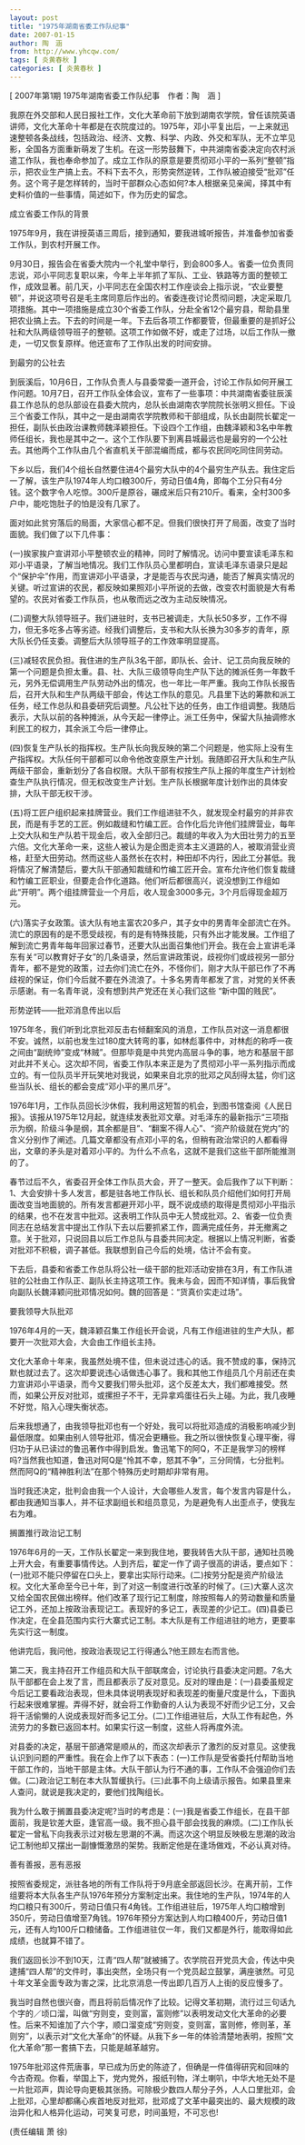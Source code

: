 ```yaml
---
layout: post
title: "1975年湖南省委工作队纪事"
date: 2007-01-15
author: 陶　涵
from: http://www.yhcqw.com/
tags: [ 炎黄春秋 ]
categories: [ 炎黄春秋 ]
---
```



[ 2007年第1期 1975年湖南省委工作队纪事　作者：陶　涵 ]


我原在外交部和人民日报社工作，文化大革命前下放到湖南农学院，曾任该院英语讲师，文化大革命十年都是在农院度过的。1975年，邓小平复出后，一上来就迅速整顿各条战线，包括政治、经济、文教、科学、内政、外交和军队，无不立竿见影，全国各方面重新萌发了生机。在这一形势鼓舞下，中共湖南省委决定向农村派遣工作队，我也奉命参加了。成立工作队的原意是要贯彻邓小平的一系列“整顿”指示，把农业生产搞上去。不料下去不久，形势突然逆转，工作队被迫接受“批邓”任务。这个弯子是怎样转的，当时干部群众心态如何?本人根据亲见亲闻，择其中有史料价值的一些事情，简述如下，作为历史的留念。

成立省委工作队的背景

1975年9月，我在讲授英语三周后，接到通知，要我进城听报告，并准备参加省委工作队，到农村开展工作。


9月30日，报告会在省委大院内一个礼堂中举行，到会800多人。省委一位负责同志说，邓小平同志复职以来，今年上半年抓了军队、工业、铁路等方面的整顿工作，成效显著。前几天，小平同志在全国农村工作座谈会上指示说，“农业要整顿”，并说这项号召是毛主席同意后作出的。省委连夜讨论贯彻问题，决定采取几项措施。其中一项措施是成立30个省委工作队，分赴全省12个最穷县，帮助县里把农业搞上去。下去的时间是一年。下去后各项工作都要管，但最重要的是抓好公社和大队两级领导班子的整顿。这项工作如做不好，或走了过场，以后工作队一撤走，一切又恢复原样。他还宣布了工作队出发的时间安排。

到最穷的公社去


到辰溪后，10月6日，工作队负责人与县委常委一道开会，讨论工作队如何开展工作问题。10月7日，召开工作队全体会议，宣布了一些事项：中共湖南省委驻辰溪县工作总队的总队部设在县委大院内，总队长由湖南农学院院长张明义担任。下设三个省委工作队，其中之一是由湖南农学院教师和干部组成，队长由副院长翟定一担任，副队长由政治课教师魏泽颖担任。下设四个工作组，由魏泽颖和3名中年教师任组长，我也是其中之一。这个工作队要下到离县城最远也是最穷的一个公社去。其他两个工作队由几个省直机关干部混编而成，都与农民同吃同住同劳动。


下乡以后，我们4个组长自然要住进4个最穷大队中的4个最穷生产队去。我住定后一了解，该生产队1974年人均口粮300斤，劳动日值4角，即每个工分只有4分钱。这个数字令人吃惊。300斤是原谷，碾成米后只有210斤。看来，全村300多户中，能吃饱肚子的怕是没有几家了。

面对如此贫穷落后的局面，大家信心都不足。但我们很快打开了局面，改变了当时面貌。我们做了以下几件事：


(一)挨家挨户宣讲邓小平整顿农业的精神，同时了解情况。访问中要宣读毛泽东和邓小平语录，了解当地情况。我们工作队员心里都明白，宣读毛泽东语录只是起个“保护伞”作用，而宣讲邓小平语录，才是能否与农民沟通，能否了解真实情况的关键。听过宣讲的农民，都反映如果照邓小平所说的去做，改变农村面貌是大有希望的。农民对省委工作队员，也从敬而远之改为主动反映情况。


(二)调整大队领导班子。我们进驻时，支书已被调走，大队长50多岁，工作不得力，但无多吃多占等劣迹。经我们调整后，支书和大队长换为30多岁的青年，原大队长仍任支委。调整后大队领导班子的工作效率明显提高。


(三)减轻农民负担。我住进的生产队3名干部，即队长、会计、记工员向我反映的第一个问题是负担太重。县、社、大队三级领导向生产队下达的摊派任务一年数千元，另外无偿调用生产队劳动外出的情况，也一年比一年严重。我向工作队长报告后，召开大队和生产队两级干部会，传达工作队的意见。凡县里下达的筹款和派工任务，经工作总队和县委研究后调整。凡公社下达的任务，由工作组调整。我随后表示，大队以前的各种摊派，从今天起一律停止。派工任务中，保留大队抽调修水利民工的权力，其余派工今后一律停止。


(四)恢复生产队长的指挥权。生产队长向我反映的第二个问题是，他实际上没有生产指挥权。大队任何干部都可以命令他改变原生产计划。我随即召开大队和生产队两级干部会，重新划分了各自权限。大队干部有权按生产队上报的年度生产计划检查生产队执行情况，但无权改变生产计划。生产队长根据年度计划作出的具体安排，大队干部无权干涉。


(五)将工匠户组织起来挂牌营业。我们工作组进驻不久，就发现全村最穷的并非农民，而是有手艺的工匠。例如裁缝和竹编工匠。合作化后允许他们挂牌营业，每年上交大队和生产队若干现金后，收入全部归己。裁缝的年收入为大田壮劳力的五至六倍。文化大革命一来，这些人被认为是企图走资本主义道路的人，被取消营业资格，赶至大田劳动。然而这些人虽然长在农村，种田却不内行，因此工分甚低。我将情况了解清楚后，要大队干部通知裁缝和竹编工匠开会。宣布允许他们恢复裁缝和竹编工匠职业，但要走合作化道路。他们听后都很高兴，说没想到工作组如此“开明”。两个组挂牌营业一个月后，收人现金3000多元，3个月后得现金超万元。


(六)落实子女政策。该大队有地主富农20多户，其子女中的男青年全部流亡在外。流亡的原因有的是不愿受歧视，有的是有特殊技能，只有外出才能发展。工作组了解到流亡男青年每年回家过春节，还要大队出面召集他们开会。我在会上宣讲毛泽东有关“可以教育好子女”的几条语录，然后宣讲政策说，歧视你们或歧视另一部分青年，都不是党的政策，过去你们流亡在外，不怪你们，刚才大队干部已作了不再歧视的保证，你们今后就不要在外流浪了。十多名男青年都发了言，对党的关怀表示感谢。有一名青年说，没有想到共产党还在关心我们这些 
“新中国的贱民”。

形势逆转——批邓消息传出以后


1975年冬，我们听到北京批邓反击右倾翻案风的消息，工作队员对这一消息都很不安。诚然，以前也发生过180度大转弯的事，如林彪事件中，对林彪的称呼一夜之间由“副统帅”变成“林贼”。但那毕竟是中共党内高层斗争的事，地方和基层干部对此并不关心。这次却不同，省委工作队本来正是为了贯彻邓小平一系列指示而成立的。有一位队员半开玩笑地对我说，如果来自北京的批邓之风刮得太猛，你们这些当队长、组长的都会变成“邓小平的黑爪牙”。


1976年1月，工作队员回长沙休假，我利用这短暂的机会，到图书馆查阅《人民日报》。该报从1975年12月起，就连续发表批邓文章。对毛泽东的最新指示“三项指示为纲，阶级斗争是纲，其余都是目”、“翻案不得人心”、“资产阶级就在党内”的含义分别作了阐述。几篇文章都没有点邓小平的名，但稍有政治常识的人都看得出，文章的矛头是对着邓小平的。为什么不点名，这就不是我们这些干部所能推测的了。


春节过后不久，省委召开全体工作队员大会，开了一整天。会后我作了以下判断：1、大会安排十多人发言，都是驻各地工作队长、组长和队员介绍他们如何打开局面改变当地面貌的。所有发言都避开邓小平，既不说成绩的取得是贯彻邓小平指示的结果，也不在发言中批邓。这表明工作队员中无人赞成批邓。2、省委一位负责同志在总结发言中提出工作队下去以后要抓紧工作，圆满完成任务，并无撤离之意。关于批邓，只说回县以后工作总队与县委共同决定。根据以上情况判断，省委对批邓不积极，调子甚低。我联想到自己今后的处境，估计不会有变。


下去后，县委和省委工作总队将公社一级干部的批邓活动安排在3月，有工作队进驻的公社由工作队正、副队长主持这项工作。我未与会，因而不知详情，事后我曾向副队长魏泽颖问批邓情况如何。魏的回答是：“货真价实走过场”。

要我领导大队批邓

1976年4月的一天，魏泽颖召集工作组长开会说，凡有工作组进驻的生产大队，都要开一次批邓大会，大会由工作组长主持。


文化大革命十年来，我虽然处境不佳，但未说过违心的话。我不赞成的事，保持沉默也就过去了。这次却要说违心话做违心事了。我和其他工作组员几个月前还在卖力宣讲邓小平语录，而今又要我们带头批邓，这个反差太大，我们都难接受。然而，如果公开反对批邓，或摞担子不干，无异拿鸡蛋往石头上碰。为此，我几夜睡不好觉，陷入心理失衡状态。


后来我想通了，由我领导批邓也有一个好处，我可以将批邓造成的消极影响减少到最低限度。如果由别人领导批邓，情况会更糟些。我之所以很快恢复心理平衡，得归功于从已读过的鲁迅著作中得到启发。鲁迅笔下的阿Q，不正是我学习的榜样吗?当然我也知道，鲁迅对阿Q是“怜其不幸，怒其不争”，三分同情，七分批判。然而阿Q的“精神胜利法”在那个特殊历史时期却非常有用。

当时我还决定，批判会由我一个人设计，大会哪些人发言，每个发言内容是什么，都由我通知当事人，并不征求副组长和组员意见，为是避免有人出歪点子，使我左右为难。

搁置推行政治记工制


1976年6月的一天，工作队长翟定一来到我住地，要我转告大队干部，通知社员晚上开大会，有重要事情传达。人到齐后，翟定一作了调子很高的讲话，要点如下：(一)批邓不能只停留在口头上，要拿出实际行动来。(二)按劳分配是资产阶级法权。文化大革命至今已十年，到了对这一制度进行改革的时候了。(三)大寨人这次又给全国农民做出榜样。他们改革了现行记工制度，除按照每人的劳动数量和质量记工外，还加上按政治表现记工。表现好的多记工，表现差的少记工。(四)县委已作决定，在全县范围内实行大寨式记工制。本大队是有工作组进驻的地方，更要率先实行这一制度。

他讲完后，我问他，按政治表现记工行得通么?他王顾左右而言他。


第二天，我主持召开工作组员和大队干部联席会，讨论执行县委决定问题。7名大队干部都在会上发了言，而且都表示了反对意见。反对的理由是：(一)县委虽规定今后记工要看政治表现，但未具体说明表现好和表现差的衡量尺度是什么，下面执行起来很难掌握。弄得不好，就会将工作勤奋的人认为表现不好而少记工分，又会将干活偷懒的人说成表现好而多记工分。(二)工作组进驻后，大队工作有起色，外流劳力的多数已返回本村。如果实行这一制度，这些人将再度外流。


对县委的决定，基层干部通常是顺从的，而这次却表示了激烈的反对意见。这使我认识到问题的严重性。我在会上作了以下表态：(一)工作队是受省委托付帮助当地干部工作的，当地干部是主体。大队干部认为行不通的事，工作队不会强迫你们去做。(二)政治记工制在本大队暂缓执行。(三)此事不向上级请示报告。如果县里来人查问，就说是我决定的，要他们找陶组长。


我为什么敢于搁置县委决定呢?当时的考虑是：(一)我是省委工作组长，在县干部面前，我是钦差大臣，逢官高一级。我不担心县干部会找我的麻烦。(二)工作队长翟定一曾私下向我表示过对极左思潮的不满。而这次这个明显反映极左思潮的政治记工制他却又摆出一副慷慨激昂的架势。我断定他是在逢场做戏，不必认真对待。

善有善报，恶有恶报


按照省委规定，派驻各地的所有工作队将于9月底全部返回长沙。在离开前，工作组要将本大队各生产队1976年预分方案制定出来。我住地的生产队，1974年的人均口粮只有300斤，劳动日值只有4角钱。工作组进驻后，1975年人均口粮增到350斤，劳动日值增至7角钱。1976年预分方案达到人均口粮400斤，劳动日值1元，还有人均100斤口粮储备。工作组进驻仅一年，我们又都是外行，能取得如此成绩，也就算不错了。


我们返回长沙不到10天，江青“四人帮”就被捕了。农学院召开党员大会，传达中央逮捕“四人帮”的文件时，事出突然，全场只有一个党员起立鼓掌，满座骇然。可见十年文革全面专政为害之深，比北京消息一传出即几百万人上街的反应慢多了。


我当时自然也很兴奋，而且将前后情况作了比较。记得文革初期，流行过三句话九个字的／顷口溜，叫做“穷则变，变则富，富则修”以表明发动文化大革命的必要性。后来不知谁加了六个字，顺口溜变成“穷则变，变则富，富则修，修则革，革则穷”，以表示对“文化大革命”的怀疑。从我下乡一年的体验清楚地表明，按照“文化大革命”那一套搞下去，只能是越革越穷。


1975年批邓这件荒唐事，早已成为历史的陈迹了，但确是一件值得研究和回味的今古奇观。你看，举国上下，党内党外，报纸刊物，洋土喇叭，中华大地无处不是一片批邓声，舆论导向更极其张扬。可除极少数四人帮分子外，人人口里批邓，会上批邓，心里却都痛心疾首地反对批邓，批邓成了文革中最突出的、最大规模的政治异化和人格异化运动，可笑复可悲，时间虽短，不可忘也!

(责任编辑 萧 徐)


